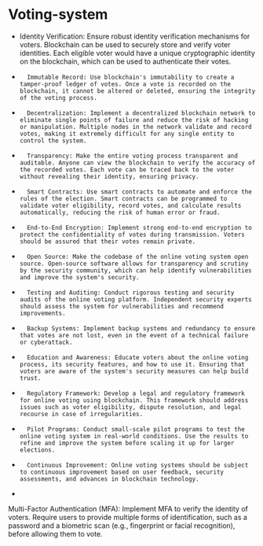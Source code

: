 # Voting-system

* Identity Verification: Ensure robust identity verification mechanisms for voters. Blockchain can be used to securely store and verify voter identities. Each eligible voter would have a unique cryptographic identity on the blockchain, which can be used to authenticate their votes.
* 		Immutable Record: Use blockchain's immutability to create a tamper-proof ledger of votes. Once a vote is recorded on the blockchain, it cannot be altered or deleted, ensuring the integrity of the voting process.
* 		Decentralization: Implement a decentralized blockchain network to eliminate single points of failure and reduce the risk of hacking or manipulation. Multiple nodes in the network validate and record votes, making it extremely difficult for any single entity to control the system.
* 		Transparency: Make the entire voting process transparent and auditable. Anyone can view the blockchain to verify the accuracy of the recorded votes. Each vote can be traced back to the voter without revealing their identity, ensuring privacy.
* 		Smart Contracts: Use smart contracts to automate and enforce the rules of the election. Smart contracts can be programmed to validate voter eligibility, record votes, and calculate results automatically, reducing the risk of human error or fraud.
* 		End-to-End Encryption: Implement strong end-to-end encryption to protect the confidentiality of votes during transmission. Voters should be assured that their votes remain private.
* 		Open Source: Make the codebase of the online voting system open source. Open-source software allows for transparency and scrutiny by the security community, which can help identify vulnerabilities and improve the system's security.
* 		Testing and Auditing: Conduct rigorous testing and security audits of the online voting platform. Independent security experts should assess the system for vulnerabilities and recommend improvements.
* 		Backup Systems: Implement backup systems and redundancy to ensure that votes are not lost, even in the event of a technical failure or cyberattack.
* 		Education and Awareness: Educate voters about the online voting process, its security features, and how to use it. Ensuring that voters are aware of the system's security measures can help build trust.
* 		Regulatory Framework: Develop a legal and regulatory framework for online voting using blockchain. This framework should address issues such as voter eligibility, dispute resolution, and legal recourse in case of irregularities.
* 		Pilot Programs: Conduct small-scale pilot programs to test the online voting system in real-world conditions. Use the results to refine and improve the system before scaling it up for larger elections.
* 		Continuous Improvement: Online voting systems should be subject to continuous improvement based on user feedback, security assessments, and advances in blockchain technology.
* 



Multi-Factor Authentication (MFA): Implement MFA to verify the identity of voters. Require users to provide multiple forms of identification, such as a password and a biometric scan (e.g., fingerprint or facial recognition), before allowing them to vote.

